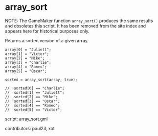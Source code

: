 array_sort
==========

NOTE: The GameMaker function `array_sort()` produces the same results
and obsoletes this script. It has been removed from the site
index and appears here for historical purposes only.

Returns a sorted version of a given array.

    array[0] = "Juliett";
    array[1] = "Victor";
    array[2] = "Mike";
    array[3] = "Charlie";
    array[4] = "Romeo";
    array[5] = "Oscar";

    sorted = array_sort(array, true);

    //  sorted[0] == "Charlie";
    //  sorted[1] == "Juliett";
    //  sorted[2] == "Mike";
    //  sorted[3] == "Oscar";
    //  sorted[4] == "Romeo";
    //  sorted[5] == "Victor";

script: array_sort.gml

contributors: paul23, xot
